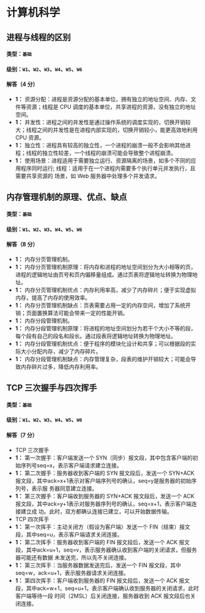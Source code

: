 # 计算机科学

## 进程与线程的区别

#### 类型：`基础`

#### 级别：`W1`、`W2`、`W3`、`W4`、`W5`、`W6`

#### 解答（4 分）

- **1：** 资源分配：进程是资源分配的基本单位，拥有独立的地址空间、内存、文件等资源；线程是 CPU 调度的基本单位，共享进程的资源，没有独立的地址空间。
- **1：** 并发性：进程之间的并发性是通过操作系统的调度实现的，切换开销较大；线程之间的并发性是在进程内部实现的，切换开销较小，能更高效地利用 CPU 资源。
- **1：** 独立性：进程具有较高的独立性，一个进程的崩溃一般不会影响其他进程；线程的独立性较差，一个线程的崩溃可能会导致整个进程崩溃。
- **1：** 使用场景：进程适用于需要独立运行、资源隔离的场景，如多个不同的应用程序同时运行; 线程：适用于在一个进程内需要多个执行单元并发执行，且需要共享资源的
场景，如 Web 服务器中处理多个并发请求。

## 内存管理机制的原理、优点、缺点

#### 类型：`基础`

#### 级别：`W1`、`W2`、`W3`、`W4`、`W5`、`W6`

#### 解答（8 分）

- **1：** 内存分页管理机制。
- **1：** 内存分页管理机制原理：将内存和进程的地址空间划分为大小相等的页，进程的逻辑地址由页号和页内偏移量组成。通过页表将逻辑地址转换为物理地址。
- **1：** 内存分页管理机制优点：内存利用率高，减少了内存碎片；便于实现虚拟内存，提高了内存的使用效率。
- **1：** 内存分页管理机制缺点：页表需要占用一定的内存空间，增加了系统开销；页面置换算法可能会带来一定的性能开销。
- **1：** 内存分段管理机制。
- **1：** 内存分段管理机制原理：将进程的地址空间划分为若干个大小不等的段，每个段有自己的段名和段长。通过段表将逻辑地址转换为物理地址。
- **1：** 内存分段管理机制优点：便于程序的模块化设计和共享；可以根据段的实际大小分配内存，减少了内存碎片。
- **1：** 内存分段管理机制缺点：内存管理复杂，段表的维护开销较大；可能会导致内存碎片过多，降低内存利用率。

## TCP 三次握手与四次挥手

#### 类型：`基础`

#### 级别：`W1`、`W2`、`W3`、`W4`、`W5`、`W6`

#### 解答（7 分）

- TCP 三次握手
- **1：** 第一次握手：客户端发送一个 SYN（同步）报文段，其中包含客户端的初始序列号seq=x，表示客户端请求建立连接。
- **1：** 第二次握手：服务器收到客户端的 SYN 报文段后，发送一个 SYN+ACK 报文段，其中ack=x+1表示对客户端序列号的确认，seq=y是服务器的初始序列号，表示服
务器同意建立连接。
- **1：** 第三次握手：客户端收到服务器的 SYN+ACK 报文段后，发送一个 ACK 报文段，其中ack=y+1表示对服务器序列号的确认，seq=x+1，表示客户端连接建立成
功。此时，双方都确认连接已建立，可以开始数据传输。
- TCP 四次挥手
- **1：** 第一次挥手：主动关闭方（假设为客户端）发送一个 FIN（结束）报文段，其中seq=u，表示客户端请求关闭连接。
- **1：** 第二次挥手：服务器收到客户端的 FIN 报文段后，发送一个 ACK 报文段，其中ack=u+1，seq=v，表示服务器确认收到客户端的关闭请求，但服务器可能还有数据
未发送完，所以先不关闭连接。
- **1：** 第三次挥手：当服务器数据发送完后，发送一个 FIN 报文段，其中seq=w，ack=u+1，表示服务器请求关闭连接。
- **1：** 第四次挥手：客户端收到服务器的 FIN 报文段后，发送一个 ACK 报文段，其中ack=w+1，seq=u+1，表示客户端确认收到服务器的关闭请求，此时客户端等待一段
时间（2MSL）后关闭连接，服务器收到 ACK 报文段后也关闭连接。
